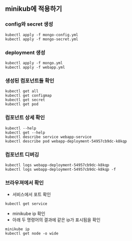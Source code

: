 ## minikub에 적용하기

### config와 secret 생성
```agsl
kubectl apply -f mongo-config.yml
kubectl apply -f mongo-secret.yml
```

### deployment 생성
```agsl
kubectl apply -f mongo.yml
kubectl apply -f webapp.yml
```

### 생성된 컴포넌트들 확인
```agsl
kubectl get all
kubectl get configmap
kubectl get secret
kubectl get pod
```

### 컴포넌트 상세 확인
```agsl
kubectl --help
kubectl get --help
kubectl describe service webapp-service
kubectl describe pod webapp-deployment-54957cb9dc-k8kqp
```

### 컴포넌트 디버깅
```agsl
kubectl logs webapp-deployment-54957cb9dc-k8kqp
kubectl logs webapp-deployment-54957cb9dc-k8kqp -f
```

### 브라우져에서 확인
- 서비스에서 포트 확인
```agsl
kubectl get service
```
- minikube ip 확인
- 아래 두 명령어의 결과에 같은 ip가 표시됨을 확인
```agsl
minikube ip
kubectl get node -o wide
```
